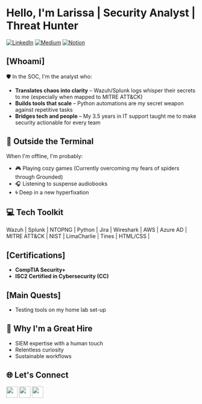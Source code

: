<h1> Hello, I'm Larissa | Security Analyst | Threat Hunter </h1>

[![LinkedIn](https://img.shields.io/badge/LinkedIn-0077B5?style=for-the-badge&logo=linkedin&logoColor=white)](http://linkedin.com/in/larissa-m-egbuna)
[![Medium](https://img.shields.io/badge/Medium-12100E?style=for-the-badge&logo=medium&logoColor=white)](https://medium.com/@li.megbuna)
[![Notion](https://img.shields.io/badge/Notion-000000?style=for-the-badge&logo=notion&logoColor=white)](https://www.notion.so/Hi-I-m-Larissa-1fb2ca46461680d18b07c3d20a07fecf?pvs=4)

## [Whoami]

🛡️ In the SOC, I'm the analyst who:
- **Translates chaos into clarity** – Wazuh/Splunk logs whisper their secrets to me (especially when mapped to MITRE ATT&CK)
- **Builds tools that scale** – Python automations are my secret weapon against repetitive tasks
- **Bridges tech and people** – My 3.5 years in IT support taught me to make security actionable for every team

## 🌿 Outside the Terminal
When I'm offline, I'm probably:
- 🎮 Playing cozy games (Currently overcoming my fears of spiders through Grounded)
- 🎧 Listening to suspense audiobooks
- 🌀 Deep in a new hyperfixation

## 💻 Tech Toolkit

Wazuh | Splunk | NTOPNG | Python | Jira | Wireshark | AWS | Azure AD | MITRE ATT&CK | NIST | LimaCharlie | Tines | HTML/CSS |

## [Certifications]

- **CompTIA Security+**
- **ISC2 Certified in Cybersecurity (CC)**

## [Main Quests] 
- Testing tools on my home lab set-up

## 🤝 Why I'm a Great Hire
- SIEM expertise with a human touch
- Relentless curiosity
- Sustainable workflows 


## 🌐 Let's Connect
<a href="http://linkedin.com/in/larissa-m-egbuna" target="_blank"><img src="https://img.icons8.com/color/48/000000/linkedin.png" width="30"></a>
<a href="https://medium.com/@li.megbuna" target="_blank"><img src="https://img.icons8.com/ios-filled/50/000000/medium-monogram.png" width="30"></a>
<a href="https://www.notion.so/Hi-I-m-Larissa-1fb2ca46461680d18b07c3d20a07fecf?pvs=4" target="_blank"><img src="https://img.icons8.com/ios-filled/50/000000/notion.png" width="30"></a>
